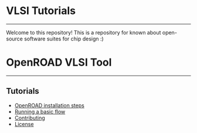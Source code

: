 # VLSI Tutorials
---

Welcome to this repository! This is a repository for known about open-source software suites for chip design :)

# OpenROAD VLSI Tool

---


## Tutorials

- [OpenROAD installation steps](./doc/OpenROAD%20installation%20steps.md)
- [Running a basic flow](./doc/Running%20flow%20for%20a%20design%20in%20OpenROAD.md)
- [Contributing](#contributing)
- [License](#license)




